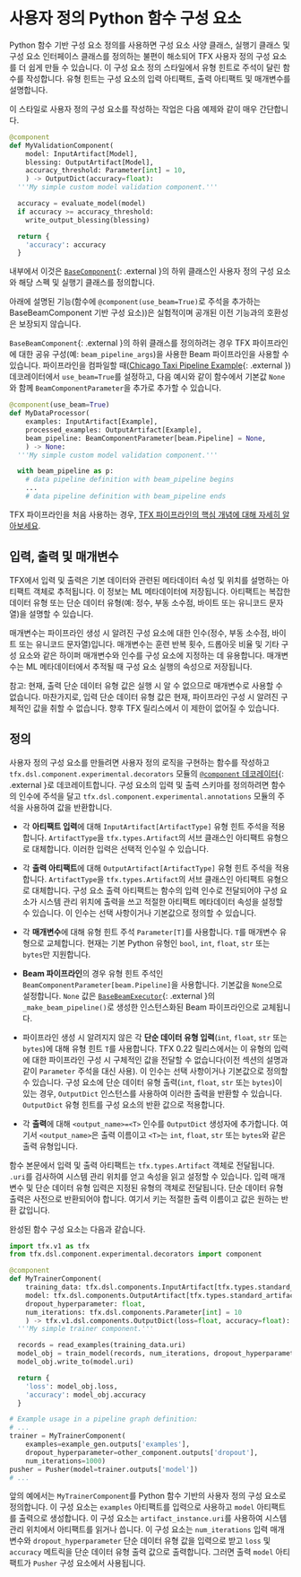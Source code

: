 # 사용자 정의 Python 함수 구성 요소

Python 함수 기반 구성 요소 정의를 사용하면 구성 요소 사양 클래스, 실행기 클래스 및 구성 요소 인터페이스 클래스를 정의하는 불편이 해소되어 TFX 사용자 정의 구성 요소를 더 쉽게 만들 수 있습니다. 이 구성 요소 정의 스타일에서 유형 힌트로 주석이 달린 함수를 작성합니다. 유형 힌트는 구성 요소의 입력 아티팩트, 출력 아티팩트 및 매개변수를 설명합니다.

이 스타일로 사용자 정의 구성 요소를 작성하는 작업은 다음 예제와 같이 매우 간단합니다.

```python
@component
def MyValidationComponent(
    model: InputArtifact[Model],
    blessing: OutputArtifact[Model],
    accuracy_threshold: Parameter[int] = 10,
    ) -> OutputDict(accuracy=float):
  '''My simple custom model validation component.'''

  accuracy = evaluate_model(model)
  if accuracy >= accuracy_threshold:
    write_output_blessing(blessing)

  return {
    'accuracy': accuracy
  }
```

내부에서 이것은 [`BaseComponent`](https://github.com/tensorflow/tfx/blob/master/tfx/dsl/components/base/base_component.py){: .external }의 하위 클래스인 사용자 정의 구성 요소와 해당 스펙 및 실행기 클래스를 정의합니다.

아래에 설명된 기능(함수에 `@component(use_beam=True)`로 주석을 추가하는 BaseBeamComponent 기반 구성 요소))은 실험적이며 공개된 이전 기능과의 호환성은 보장되지 않습니다.

`BaseBeamComponent`{: .external }의 하위 클래스를 정의하려는 경우 TFX 파이프라인에 대한 공유 구성(예: `beam_pipeline_args`)을 사용한 Beam 파이프라인을 사용할 수 있습니다. 파이프라인을 컴파일할 때([Chicago Taxi Pipeline Example](https://github.com/tensorflow/tfx/blob/master/tfx/examples/chicago_taxi_pipeline/taxi_pipeline_simple.py#L192){: .external }) 데코레이터에서 `use_beam=True`를 설정하고, 다음 예시와 같이 함수에서 기본값 `None`와 함께 `BeamComponentParameter`을 추가로 추가할 수 있습니다.

```python
@component(use_beam=True)
def MyDataProcessor(
    examples: InputArtifact[Example],
    processed_examples: OutputArtifact[Example],
    beam_pipeline: BeamComponentParameter[beam.Pipeline] = None,
    ) -> None:
  '''My simple custom model validation component.'''

  with beam_pipeline as p:
    # data pipeline definition with beam_pipeline begins
    ...
    # data pipeline definition with beam_pipeline ends
```

TFX 파이프라인을 처음 사용하는 경우, [TFX 파이프라인의 핵심 개념에 대해 자세히 알아보세요](understanding_tfx_pipelines).

## 입력, 출력 및 매개변수

TFX에서 입력 및 출력은 기본 데이터와 관련된 메타데이터 속성 및 위치를 설명하는 아티팩트 객체로 추적됩니다. 이 정보는 ML 메타데이터에 저장됩니다. 아티팩트는 복잡한 데이터 유형 또는 단순 데이터 유형(예: 정수, 부동 소수점, 바이트 또는 유니코드 문자열)을 설명할 수 있습니다.

매개변수는 파이프라인 생성 시 알려진 구성 요소에 대한 인수(정수, 부동 소수점, 바이트 또는 유니코드 문자열)입니다. 매개변수는 훈련 반복 횟수, 드롭아웃 비율 및 기타 구성 요소와 같은 하이퍼 매개변수와 인수를 구성 요소에 지정하는 데 유용합니다. 매개변수는 ML 메타데이터에서 추적될 때 구성 요소 실행의 속성으로 저장됩니다.

참고: 현재, 출력 단순 데이터 유형 값은 실행 시 알 수 없으므로 매개변수로 사용할 수 없습니다. 마찬가지로, 입력 단순 데이터 유형 값은 현재, 파이프라인 구성 시 알려진 구체적인 값을 취할 수 없습니다. 향후 TFX 릴리스에서 이 제한이 없어질 수 있습니다.

## 정의

사용자 정의 구성 요소를 만들려면 사용자 정의 로직을 구현하는 함수를 작성하고 `tfx.dsl.component.experimental.decorators` 모듈의 [`@component` 데코레이터](https://github.com/tensorflow/tfx/blob/master/tfx/dsl/component/experimental/decorators.py){: .external }로 데코레이트합니다. 구성 요소의 입력 및 출력 스키마를 정의하려면 함수의 인수에 주석을 달고 `tfx.dsl.component.experimental.annotations` 모듈의 주석을 사용하여 값을 반환합니다.

- 각 **아티팩트 입력**에 대해 `InputArtifact[ArtifactType]` 유형 힌트 주석을 적용합니다. `ArtifactType`을 `tfx.types.Artifact`의 서브 클래스인 아티팩트 유형으로 대체합니다. 이러한 입력은 선택적 인수일 수 있습니다.

- 각 **출력 아티팩트**에 대해 `OutputArtifact[ArtifactType]` 유형 힌트 주석을 적용합니다. `ArtifactType`을 `tfx.types.Artifact`의 서브 클래스인 아티팩트 유형으로 대체합니다. 구성 요소 출력 아티팩트는 함수의 입력 인수로 전달되어야 구성 요소가 시스템 관리 위치에 출력을 쓰고 적절한 아티팩트 메타데이터 속성을 설정할 수 있습니다. 이 인수는 선택 사항이거나 기본값으로 정의할 수 있습니다.

- 각 **매개변수**에 대해 유형 힌트 주석 `Parameter[T]`를 사용합니다. `T`를 매개변수 유형으로 교체합니다. 현재는 기본 Python 유형인 `bool`, `int`, `float`, `str` 또는 `bytes`만 지원합니다.

- **Beam 파이프라인**의 경우 유형 힌트 주석인 `BeamComponentParameter[beam.Pipeline]`을 사용합니다. 기본값을 `None`으로 설정합니다. `None` 값은 [`BaseBeamExecutor`](https://github.com/tensorflow/tfx/blob/master/tfx/dsl/components/base/base_beam_executor.py){: .external }의 `_make_beam_pipeline()`로 생성한 인스턴스화된 Beam 파이프라인으로 교체됩니다.

- 파이프라인 생성 시 알려지지 않은 각 **단순 데이터 유형 입력**(`int`, `float`, `str` 또는 `bytes`)에 대해 유형 힌트 `T`를 사용합니다. TFX 0.22 릴리스에서는 이 유형의 입력에 대한 파이프라인 구성 시 구체적인 값을 전달할 수 없습니다(이전 섹션의 설명과 같이 `Parameter` 주석을 대신 사용). 이 인수는 선택 사항이거나 기본값으로 정의할 수 있습니다. 구성 요소에 단순 데이터 유형 출력(`int`, `float`, `str` 또는 `bytes`)이 있는 경우, `OutputDict` 인스턴스를 사용하여 이러한 출력을 반환할 수 있습니다. `OutputDict` 유형 힌트를 구성 요소의 반환 값으로 적용합니다.

- 각 **출력**에 대해 `<output_name>=<T>` 인수를 `OutputDict` 생성자에 추가합니다. 여기서 `<output_name>`은 출력 이름이고 `<T>`는 `int`, `float`, `str` 또는 `bytes`와 같은 출력 유형입니다.

함수 본문에서 입력 및 출력 아티팩트는 `tfx.types.Artifact` 객체로 전달됩니다. `.uri`를 검사하여 시스템 관리 위치를 얻고 속성을 읽고 설정할 수 있습니다. 입력 매개변수 및 단순 데이터 유형 입력은 지정된 유형의 객체로 전달됩니다. 단순 데이터 유형 출력은 사전으로 반환되어야 합니다. 여기서 키는 적절한 출력 이름이고 값은 원하는 반환 값입니다.

완성된 함수 구성 요소는 다음과 같습니다.

```python
import tfx.v1 as tfx
from tfx.dsl.component.experimental.decorators import component

@component
def MyTrainerComponent(
    training_data: tfx.dsl.components.InputArtifact[tfx.types.standard_artifacts.Examples],
    model: tfx.dsl.components.OutputArtifact[tfx.types.standard_artifacts.Model],
    dropout_hyperparameter: float,
    num_iterations: tfx.dsl.components.Parameter[int] = 10
    ) -> tfx.v1.dsl.components.OutputDict(loss=float, accuracy=float):
  '''My simple trainer component.'''

  records = read_examples(training_data.uri)
  model_obj = train_model(records, num_iterations, dropout_hyperparameter)
  model_obj.write_to(model.uri)

  return {
    'loss': model_obj.loss,
    'accuracy': model_obj.accuracy
  }

# Example usage in a pipeline graph definition:
# ...
trainer = MyTrainerComponent(
    examples=example_gen.outputs['examples'],
    dropout_hyperparameter=other_component.outputs['dropout'],
    num_iterations=1000)
pusher = Pusher(model=trainer.outputs['model'])
# ...
```

앞의 예에서는 `MyTrainerComponent`를 Python 함수 기반의 사용자 정의 구성 요소로 정의합니다. 이 구성 요소는 `examples` 아티팩트를 입력으로 사용하고 `model` 아티팩트를 출력으로 생성합니다. 이 구성 요소는 `artifact_instance.uri`를 사용하여 시스템 관리 위치에서 아티팩트를 읽거나 씁니다. 이 구성 요소는 `num_iterations` 입력 매개변수와 `dropout_hyperparameter` 단순 데이터 유형 값을 입력으로 받고 `loss` 및 `accuracy` 메트릭을 단순 데이터 유형 출력 값으로 출력합니다. 그러면 출력 `model` 아티팩트가 `Pusher` 구성 요소에서 사용됩니다.

